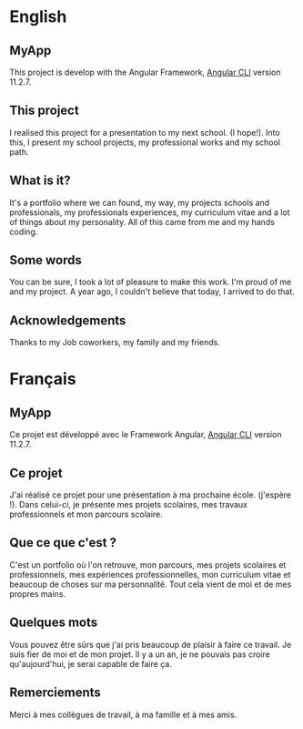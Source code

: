 # English
## MyApp

This project is develop with the Angular Framework, [Angular CLI](https://github.com/angular/angular-cli) version 11.2.7.

## This project

I realised this project for a presentation to my next school. (I  hope!).
Into this, I present my school projects, my professional works and my school path.

## What is it?

It's a portfolio where we can found, my way, my projects schools and professionals, my professionals experiences, my curriculum vitae and a lot of things about my personality. 
All of this came from me and my hands coding.

## Some words
You can be sure, I took a lot of pleasure to make this work. I'm proud of me and my project. A year ago, I couldn't believe that today, I arrived to do that.

## Acknowledgements
Thanks to my Job coworkers, my family and my friends.

# Français
## MyApp

Ce projet est développé avec le Framework Angular, [Angular CLI](https://github.com/angular/angular-cli) version 11.2.7.


## Ce projet

J'ai réalisé ce projet pour une présentation à ma prochaine école. (j'espère !).
Dans celui-ci, je présente mes projets scolaires, mes travaux professionnels et mon parcours scolaire.

## Que ce que c'est ?
C'est un portfolio où l'on retrouve, mon parcours, mes projets scolaires et professionnels, mes expériences professionnelles, mon curriculum vitae et beaucoup de choses sur ma personnalité. 
Tout cela vient de moi et de mes propres mains.

## Quelques mots
Vous pouvez être sûrs que j'ai pris beaucoup de plaisir à faire ce travail. Je suis fier de moi et de mon projet. Il y a un an, je ne pouvais pas croire qu'aujourd'hui, je serai capable de faire ça.

## Remerciements
Merci à mes collègues de travail, à ma famille et à mes amis.
